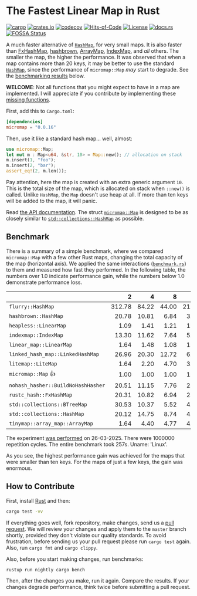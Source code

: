 # The Fastest Linear Map in Rust

[![cargo](https://github.com/yegor256/micromap/actions/workflows/cargo.yml/badge.svg)](https://github.com/yegor256/micromap/actions/workflows/cargo.yml)
[![crates.io](https://img.shields.io/crates/v/micromap.svg)](https://crates.io/crates/micromap)
[![codecov](https://codecov.io/gh/yegor256/micromap/branch/master/graph/badge.svg)](https://codecov.io/gh/yegor256/micromap)
[![Hits-of-Code](https://hitsofcode.com/github/yegor256/micromap)](https://hitsofcode.com/view/github/yegor256/micromap)
[![License](https://img.shields.io/badge/license-MIT-green.svg)](https://github.com/yegor256/micromap/blob/master/LICENSE.txt)
[![docs.rs](https://img.shields.io/docsrs/micromap)](https://docs.rs/micromap/latest/micromap/)
[![FOSSA Status](https://app.fossa.com/api/projects/git%2Bgithub.com%2Fyegor256%2Fmicromap.svg?type=shield&issueType=license)](https://app.fossa.com/projects/git%2Bgithub.com%2Fyegor256%2Fmicromap?ref=badge_shield&issueType=license)

A much faster alternative of
[`HashMap`](https://doc.rust-lang.org/std/collections/struct.HashMap.html),
for very small maps.
It is also faster than
[FxHashMap](https://github.com/rust-lang/rustc-hash),
[hashbrown](https://github.com/rust-lang/hashbrown),
[ArrayMap](https://github.com/robjtede/tinymap),
[IndexMap](https://crates.io/crates/indexmap),
and _all_ others.
The smaller the map, the higher the performance.
It was observed that when a map contains more than 20 keys,
it may be better to use the standard
[`HashMap`](https://doc.rust-lang.org/std/collections/struct.HashMap.html),
since the performance of `micromap::Map` _may_ start to degrade.
See the [benchmarking results](#benchmark) below.

**WELCOME**:
Not all functions that you might expect to have in a map are implemented.
I will appreciate if you contribute by implementing these
[missing functions](https://github.com/yegor256/micromap/issues).

First, add this to `Cargo.toml`:

```toml
[dependencies]
micromap = "0.0.16"
```

Then, use it like a standard hash map... well, almost:

```rust
use micromap::Map;
let mut m : Map<u64, &str, 10> = Map::new(); // allocation on stack
m.insert(1, "foo");
m.insert(2, "bar");
assert_eq!(2, m.len());
```

Pay attention, here the map is created with an extra generic argument `10`.
This is the total size of the map, which is allocated on stack when `::new()`
is called. Unlike `HashMap`, the `Map` doesn't use heap at all. If more than
ten keys will be added to the map, it will panic.

Read [the API documentation](https://docs.rs/micromap/latest/micromap/).
The struct
[`micromap::Map`](https://docs.rs/micromap/latest/micromap/struct.Map.html)
is designed to be as closely similar to
[`std::collections::HashMap`][std] as possible.

## Benchmark

There is a summary of a simple benchmark, where we compared `micromap::Map` with
a few other Rust maps, changing the total capacity of the map (horizontal axis).
We applied the same interactions
([`benchmark.rs`][rs])
to them and measured how fast they performed. In the following table,
the numbers over 1.0 indicate performance gain,
while the numbers below 1.0 demonstrate performance loss.

<!-- benchmark -->
| | 2 | 4 | 8 | 16 | 32 | 64 | 128 |
| --- | --: | --: | --: | --: | --: | --: | --: |
| `flurry::HashMap` | 312.78 | 84.22 | 44.00 | 21.57 | 11.70 | 5.56 | 2.37 |
| `hashbrown::HashMap` | 20.78 | 10.81 | 6.84 | 3.33 | 1.40 | 0.69 | 0.28 |
| `heapless::LinearMap` | 1.09 | 1.41 | 1.21 | 1.19 | 1.05 | 1.12 | 0.84 |
| `indexmap::IndexMap` | 13.30 | 11.62 | 7.64 | 5.63 | 2.14 | 1.00 | 0.43 |
| `linear_map::LinearMap` | 1.64 | 1.48 | 1.08 | 1.11 | 1.02 | 1.25 | 0.99 |
| `linked_hash_map::LinkedHashMap` | 26.96 | 20.30 | 12.72 | 6.95 | 3.43 | 1.59 | 0.68 |
| `litemap::LiteMap` | 1.64 | 2.20 | 4.70 | 3.33 | 2.21 | 1.03 | 0.51 |
| `micromap::Map` 👍 | 1.00 | 1.00 | 1.00 | 1.00 | 1.00 | 1.00 | 1.00 |
| `nohash_hasher::BuildNoHashHasher` | 20.51 | 11.15 | 7.76 | 2.97 | 1.48 | 0.69 | 0.31 |
| `rustc_hash::FxHashMap` | 20.31 | 10.82 | 6.94 | 2.96 | 1.28 | 0.65 | 0.27 |
| `std::collections::BTreeMap` | 30.53 | 10.37 | 5.52 | 4.26 | 2.40 | 1.20 | 0.60 |
| `std::collections::HashMap` | 20.12 | 14.75 | 8.74 | 4.73 | 2.50 | 1.15 | 0.49 |
| `tinymap::array_map::ArrayMap` | 1.64 | 4.40 | 4.77 | 4.85 | 4.33 | 4.62 | 3.80 |

The experiment [was performed][action] on 26-03-2025.
There were 1000000 repetition cycles.
The entire benchmark took 257s.
Uname: 'Linux'.

<!-- benchmark -->

As you see, the highest performance gain was achieved for the maps that
were smaller than ten keys.
For the maps of just a few keys, the gain was enormous.

## How to Contribute

First, install [Rust](https://www.rust-lang.org/tools/install) and then:

```bash
cargo test -vv
```

If everything goes well, fork repository, make changes, send us a
[pull request](https://www.yegor256.com/2014/04/15/github-guidelines.html).
We will review your changes and apply them to the `master` branch shortly,
provided they don't violate our quality standards. To avoid frustration,
before sending us your pull request please run `cargo test` again. Also,
run `cargo fmt` and `cargo clippy`.

Also, before you start making changes, run benchmarks:

```bash
rustup run nightly cargo bench
```

Then, after the changes you make, run it again. Compare the results.
If your changes
degrade performance, think twice before submitting a pull request.

[std]: https://doc.rust-lang.org/std/collections/struct.HashMap.html
[rs]: https://github.com/yegor256/micromap/blob/master/tests/benchmark.rs
[action]: https://github.com/yegor256/micromap/actions/workflows/benchmark.yml
